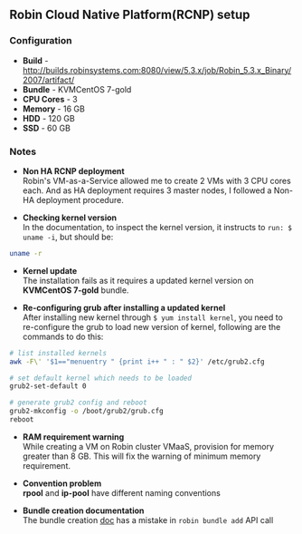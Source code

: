 ## Robin Cloud Native Platform(RCNP) setup

### Configuration
- **Build** - http://builds.robinsystems.com:8080/view/5.3.x/job/Robin_5.3.x_Binary/2007/artifact/
- **Bundle** - KVMCentOS 7-gold
- **CPU Cores** - 3
- **Memory** - 16 GB
- **HDD** - 120 GB
- **SSD** - 60 GB

### Notes
- **Non HA RCNP deployment**\
Robin's VM-as-a-Service allowed me to create 2 VMs with 3 CPU cores each. And as HA deployment requires 3 master nodes, I followed a Non-HA deployment procedure.

- **Checking kernel version**\
In the documentation, to inspect the kernel version, it instructs to `run: $ uname -i`, but should be:

```bash
uname -r
```

- **Kernel update**\
The installation fails as it requires a updated kernel version on **KVMCentOS 7-gold** bundle.

- **Re-configuring grub after installing a updated kernel**\
After installing new kernel through `$ yum install kernel`, you need to re-configure the grub to load new version of kernel, following are the commands to do this:

```bash
# list installed kernels
awk -F\' '$1=="menuentry " {print i++ " : " $2}' /etc/grub2.cfg

# set default kernel which needs to be loaded
grub2-set-default 0

# generate grub2 config and reboot
grub2-mkconfig -o /boot/grub2/grub.cfg
reboot
```

- **RAM requirement warning**\
While creating a VM on Robin cluster VMaaS, provision for memory greater than 8 GB. This will fix the warning of minimum memory requirement.

- **Convention problem**\
**rpool** and **ip-pool** have different naming conventions 

- **Bundle creation documentation**\
The bundle creation [doc](https://docs.robin.io/bundle_guide/latest/bundle-building.html#constructing-an-application-bundle) has a mistake in `robin bundle add` API call



